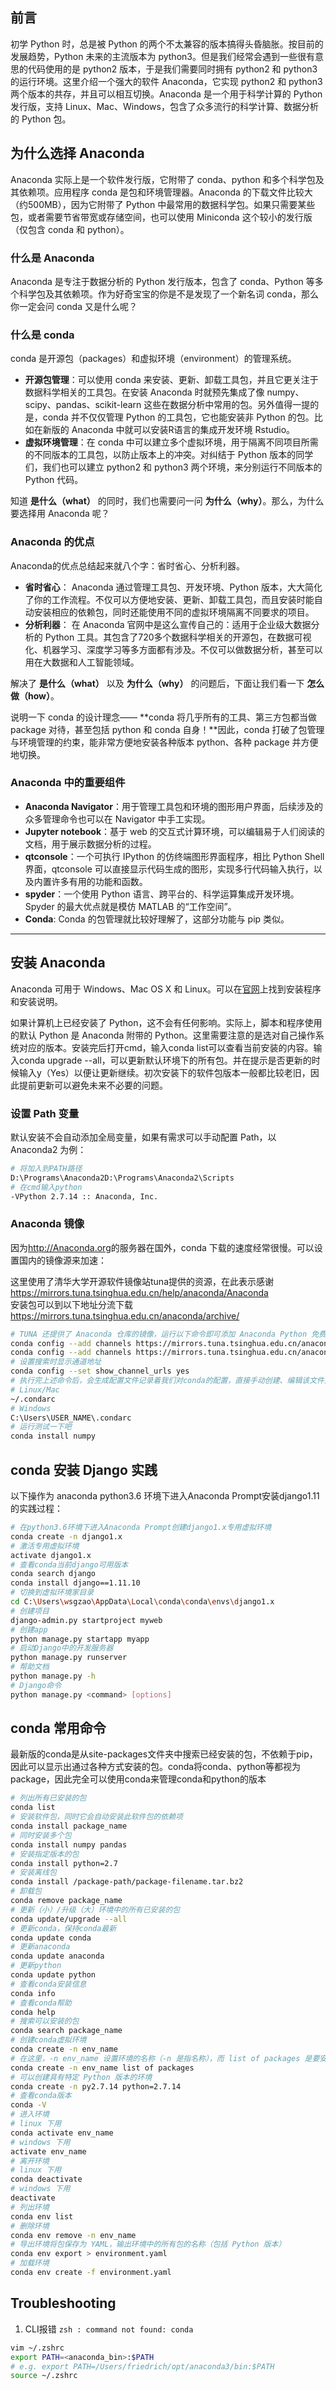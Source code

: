 ## 前言
初学 Python 时，总是被 Python 的两个不太兼容的版本搞得头昏脑胀。按目前的发展趋势，Python 未来的主流版本为 python3。但是我们经常会遇到一些很有意思的代码使用的是 python2 版本，于是我们需要同时拥有 python2 和 python3 的运行环境。这里介绍一个强大的软件 Anaconda，它实现 python2 和 python3 两个版本的共存，并且可以相互切换。Anaconda 是一个用于科学计算的 Python 发行版，支持 Linux、Mac、Windows，包含了众多流行的科学计算、数据分析的 Python 包。

## 为什么选择 Anaconda
Anaconda 实际上是一个软件发行版，它附带了 conda、python 和多个科学包及其依赖项。应用程序 conda 是包和环境管理器。Anaconda 的下载文件比较大（约500MB），因为它附带了 Python 中最常用的数据科学包。如果只需要某些包，或者需要节省带宽或存储空间，也可以使用 Miniconda 这个较小的发行版（仅包含 conda 和 python）。

### 什么是 Anaconda
Anaconda 是专注于数据分析的 Python 发行版本，包含了 conda、Python 等多个科学包及其依赖项。作为好奇宝宝的你是不是发现了一个新名词 conda，那么你一定会问 conda 又是什么呢？

### 什么是 conda
conda 是开源包（packages）和虚拟环境（environment）的管理系统。

- **开源包管理**：可以使用 conda 来安装、更新、卸载工具包，并且它更关注于数据科学相关的工具包。在安装 Anaconda 时就预先集成了像 numpy、scipy、pandas、scikit-learn 这些在数据分析中常用的包。另外值得一提的是，conda 并不仅仅管理 Python 的工具包，它也能安装非 Python 的包。比如在新版的 Anaconda 中就可以安装R语言的集成开发环境 Rstudio。
- **虚拟环境管理**：在 conda 中可以建立多个虚拟环境，用于隔离不同项目所需的不同版本的工具包，以防止版本上的冲突。对纠结于 Python 版本的同学们，我们也可以建立 python2 和 python3 两个环境，来分别运行不同版本的 Python 代码。  

知道 **是什么（what）** 的同时，我们也需要问一问 **为什么（why）**。那么，为什么要选择用 Anaconda 呢？

### Anaconda 的优点
Anaconda的优点总结起来就八个字：省时省心、分析利器。

- **省时省心**： Anaconda 通过管理工具包、开发环境、Python 版本，大大简化了你的工作流程。不仅可以方便地安装、更新、卸载工具包，而且安装时能自动安装相应的依赖包，同时还能使用不同的虚拟环境隔离不同要求的项目。  
- **分析利器**： 在 Anaconda 官网中是这么宣传自己的：适用于企业级大数据分析的 Python 工具。其包含了720多个数据科学相关的开源包，在数据可视化、机器学习、深度学习等多方面都有涉及。不仅可以做数据分析，甚至可以用在大数据和人工智能领域。  

解决了 **是什么（what）** 以及 **为什么（why）** 的问题后，下面让我们看一下 **怎么做（how）**。  

说明一下 conda 的设计理念—— **conda 将几乎所有的工具、第三方包都当做 package 对待，甚至包括 python 和 conda 自身！**因此，conda 打破了包管理与环境管理的约束，能非常方便地安装各种版本 python、各种 package 并方便地切换。

### Anaconda 中的重要组件
- **Anaconda Navigator**：用于管理工具包和环境的图形用户界面，后续涉及的众多管理命令也可以在 Navigator 中手工实现。
- **Jupyter notebook**：基于 web 的交互式计算环境，可以编辑易于人们阅读的文档，用于展示数据分析的过程。
- **qtconsole**：一个可执行 IPython 的仿终端图形界面程序，相比 Python Shell 界面，qtconsole 可以直接显示代码生成的图形，实现多行代码输入执行，以及内置许多有用的功能和函数。
- **spyder**：一个使用 Python 语言、跨平台的、科学运算集成开发环境。Spyder 的最大优点就是模仿 MATLAB 的“工作空间”。
- **Conda**: Conda 的包管理就比较好理解了，这部分功能与 pip 类似。

***

## 安装 Anaconda
Anaconda 可用于 Windows、Mac OS X 和 Linux。可以在[官网](https://www.anaconda.com/download/)上找到安装程序和安装说明。

如果计算机上已经安装了 Python，这不会有任何影响。实际上，脚本和程序使用的默认 Python 是 Anaconda 附带的 Python。这里需要注意的是选对自己操作系统对应的版本。安装完后打开cmd，输入conda list可以查看当前安装的内容。输入conda upgrade --all，可以更新默认环境下的所有包。并在提示是否更新的时候输入y（Yes）以便让更新继续。初次安装下的软件包版本一般都比较老旧，因此提前更新可以避免未来不必要的问题。

### 设置 Path 变量
默认安装不会自动添加全局变量，如果有需求可以手动配置 Path，以 Anaconda2 为例：

``` bash
# 将加入到PATH路径
D:\Programs\Anaconda2D:\Programs\Anaconda2\Scripts
# 在cmd输入python
-VPython 2.7.14 :: Anaconda, Inc.
```

### Anaconda 镜像
因为<http://Anaconda.org>的服务器在国外，conda 下载的速度经常很慢。可以设置国内的镜像源来加速：

这里使用了清华大学开源软件镜像站tuna提供的资源，在此表示感谢  
<https://mirrors.tuna.tsinghua.edu.cn/help/anaconda/Anaconda>  
安装包可以到以下地址分流下载  
<https://mirrors.tuna.tsinghua.edu.cn/anaconda/archive/>

``` bash
# TUNA 还提供了 Anaconda 仓库的镜像，运行以下命令即可添加 Anaconda Python 免费仓库
conda config --add channels https://mirrors.tuna.tsinghua.edu.cn/anaconda/pkgs/free/
conda config --add channels https://mirrors.tuna.tsinghua.edu.cn/anaconda/pkgs/main/
# 设置搜索时显示通道地址
conda config --set show_channel_urls yes
# 执行完上述命令后，会生成配置文件记录着我们对conda的配置，直接手动创建、编辑该文件是相同的效果
# Linux/Mac
~/.condarc
# Windows
C:\Users\USER_NAME\.condarc
# 运行测试一下吧
conda install numpy
```

## conda 安装 Django 实践
以下操作为 anaconda python3.6 环境下进入Anaconda Prompt安装django1.11的实践过程：

``` bash
# 在python3.6环境下进入Anaconda Prompt创建django1.x专用虚拟环境
conda create -n django1.x
# 激活专用虚拟环境
activate django1.x
# 查看conda当前django可用版本
conda search django
conda install django==1.11.10
# 切换到虚拟环境家目录
cd C:\Users\wsgzao\AppData\Local\conda\conda\envs\django1.x
# 创建项目
django-admin.py startproject myweb
# 创建app
python manage.py startapp myapp
# 启动Django中的开发服务器
python manage.py runserver
# 帮助文档
python manage.py -h
# Django命令
python manage.py <command> [options]
```

## conda 常用命令
最新版的conda是从site-packages文件夹中搜索已经安装的包，不依赖于pip，因此可以显示出通过各种方式安装的包。conda将conda、python等都视为package，因此完全可以使用conda来管理conda和python的版本

``` bash
# 列出所有已安装的包
conda list
# 安装软件包，同时它会自动安装此软件包的依赖项 
conda install package_name
# 同时安装多个包
conda install numpy pandas
# 安装指定版本的包
conda install python=2.7
# 安装离线包
conda install /package-path/package-filename.tar.bz2
# 卸载包
conda remove package_name
# 更新（小）/升级（大）环境中的所有已安装的包
conda update/upgrade --all
# 更新conda，保持conda最新
conda update conda
# 更新anaconda
conda update anaconda
# 更新python
conda update python
# 查看conda安装信息
conda info
# 查看conda帮助
conda help
# 搜索可以安装的包
conda search package_name
# 创建conda虚拟环境
conda create -n env_name
# 在这里，-n env_name 设置环境的名称（-n 是指名称），而 list of packages 是要安装在环境中的包的列表
conda create -n env_name list of packages
# 可以创建具有特定 Python 版本的环境
conda create -n py2.7.14 python=2.7.14
# 查看conda版本
conda -V
# 进入环境
# linux 下用 
conda activate env_name
# windows 下用
activate env_name
# 离开环境
# linux 下用 
conda deactivate
# windows 下用
deactivate
# 列出环境
conda env list
# 删除环境
conda env remove -n env_name
# 导出环境将包保存为 YAML，输出环境中的所有包的名称（包括 Python 版本）
conda env export > environment.yaml
# 加载环境
conda env create -f environment.yaml
```

## Troubleshooting
1. CLI报错 `zsh : command not found: conda`  
``` bash
vim ~/.zshrc  
export PATH=<anaconda_bin>:$PATH
# e.g. export PATH=/Users/friedrich/opt/anaconda3/bin:$PATH  
source ~/.zshrc
```